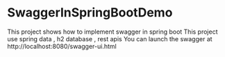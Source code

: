 # SwaggerInSpringBootDemo
This project shows how to implement swagger in spring boot
This project use spring data , h2 database , rest apis
You can launch the swagger at http://localhost:8080/swagger-ui.html
